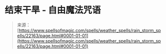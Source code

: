<!--yml

category: 未分类

date: 2024-06-12 19:06:12

-->

# 结束干旱 - 自由魔法咒语

> 来源：[https://www.spellsofmagic.com/spells/weather_spells/rain_storm_spells/22163/page.html#0001-01-01](https://www.spellsofmagic.com/spells/weather_spells/rain_storm_spells/22163/page.html#0001-01-01)
